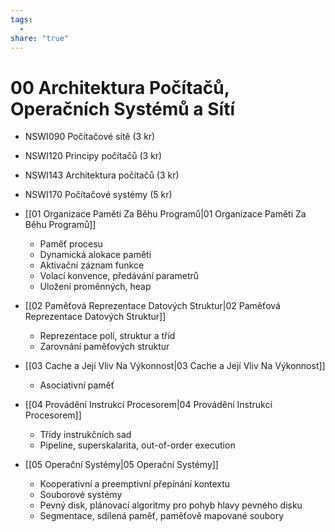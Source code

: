 ```yaml
---
tags:
  - 
share: "true"
---
```


# 00 Architektura Počítačů, Operačních Systémů a Sítí

- NSWI090 Počítačové sítě (3 kr)
- NSWI120 Principy počítačů (3 kr)
- NSWI143 Architektura počítačů (3 kr)
- NSWI170 Počítačové systémy (5 kr)

- [[01 Organizace Paměti Za Běhu Programů|01 Organizace Paměti Za Běhu Programů]]
	- Paměť procesu
	- Dynamická alokace paměti
	- Aktivační záznam funkce
	- Volací konvence, předávání parametrů
	- Uložení proměnných, heap
- [[02 Paměťová Reprezentace Datových Struktur|02 Paměťová Reprezentace Datových Struktur]]
	- Reprezentace polí, struktur a tříd
	- Zarovnání paměťových struktur
- [[03 Cache a Její Vliv Na Výkonnost|03 Cache a Její Vliv Na Výkonnost]]
	- Asociativní paměť
- [[04 Provádění Instrukcí Procesorem|04 Provádění Instrukcí Procesorem]]
	- Třídy instrukčních sad
	- Pipeline, superskalarita, out-of-order execution
- [[05 Operační Systémy|05 Operační Systémy]]
	- Kooperativní a preemptivní přepínání kontextu
	- Souborové systémy
	- Pevný disk, plánovací algoritmy pro pohyb hlavy pevného disku
	- Segmentace, sdílená paměť, paměťově mapované soubory